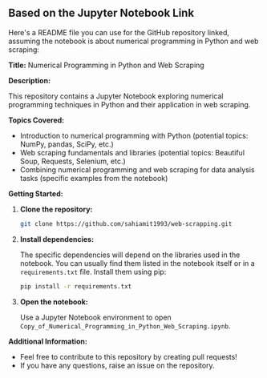 ## Based on the Jupyter Notebook Link

Here's a README file you can use for the GitHub repository linked, assuming the notebook is about numerical programming in Python and web scraping:

**Title:** Numerical Programming in Python and Web Scraping

**Description:**

This repository contains a Jupyter Notebook exploring numerical programming techniques in Python and their application in web scraping.

**Topics Covered:**

* Introduction to numerical programming with Python (potential topics: NumPy, pandas, SciPy, etc.)
* Web scraping fundamentals and libraries (potential topics: Beautiful Soup, Requests, Selenium, etc.)
* Combining numerical programming and web scraping for data analysis tasks (specific examples from the notebook)

**Getting Started:**

1. **Clone the repository:**

   ```bash
   git clone https://github.com/sahiamit1993/web-scrapping.git
   ```

2. **Install dependencies:**

   The specific dependencies will depend on the libraries used in the notebook. You can usually find them listed in the notebook itself or in a `requirements.txt` file. Install them using pip:

   ```bash
   pip install -r requirements.txt
   ```

3. **Open the notebook:**

   Use a Jupyter Notebook environment to open `Copy_of_Numerical_Programming_in_Python_Web_Scraping.ipynb`.


**Additional Information:**

* Feel free to contribute to this repository by creating pull requests!
* If you have any questions, raise an issue on the repository.

